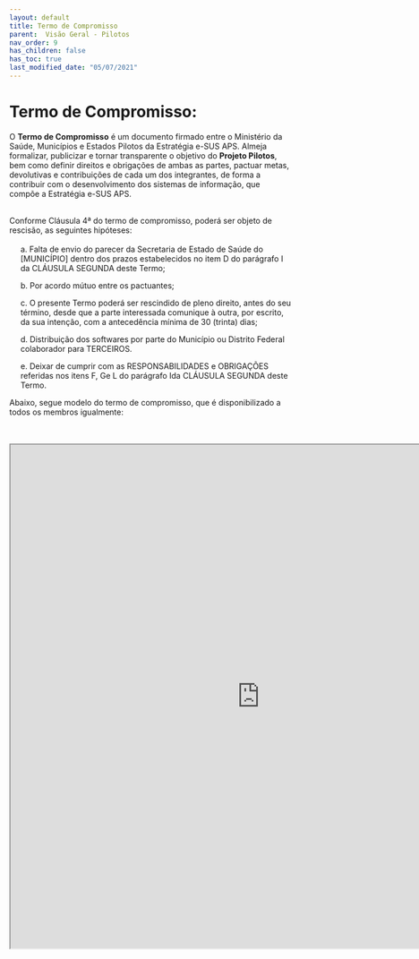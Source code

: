 ```yaml
---
layout: default
title: Termo de Compromisso
parent:  Visão Geral - Pilotos
nav_order: 9
has_children: false
has_toc: true
last_modified_date: "05/07/2021"
---
```


# Termo de Compromisso:

<p>O <b>Termo de Compromisso</b> é um documento firmado entre o Ministério da Saúde, Municípios e Estados Pilotos da Estratégia e-SUS APS. Almeja formalizar, publicizar e tornar transparente o objetivo do <b>Projeto Pilotos</b>, bem como definir direitos e obrigações de ambas as partes, pactuar metas, devolutivas e contribuições de cada um dos integrantes, de forma a contribuir com o desenvolvimento dos sistemas de informação, que compõe a Estratégia e-SUS APS.  </p>

<br>
Conforme Cláusula 4ª do termo de compromisso, poderá ser objeto de rescisão, as seguintes hipóteses:</b>
<br>
<br>

<div style="padding-left:20px;">
a. Falta de envio do parecer da Secretaria de Estado de Saúde do [MUNICÍPIO] dentro dos prazos estabelecidos no item D do parágrafo I da CLÁUSULA SEGUNDA deste Termo;<br>

b. Por acordo mútuo entre os pactuantes;<br>

c. O presente Termo poderá ser rescindido de pleno direito, antes do seu término, desde que a parte interessada comunique à outra, por escrito, da sua intenção, com a antecedência mínima de 30 (trinta) dias;<br>

d. Distribuição dos softwares por parte do Município ou Distrito Federal colaborador para TERCEIROS.<br>

e. Deixar de cumprir com as RESPONSABILIDADES e OBRIGAÇÕES referidas nos itens F, Ge L do parágrafo Ida CLÁUSULA SEGUNDA deste Termo.<br>
</div>

Abaixo, segue modelo do termo de compromisso, que é disponibilizado a todos os membros igualmente:

<br>
<br>

<iframe src="https://cgiap-saps.github.io/Pilotos/compromisso.pdf" width="890px" height="900px"></iframe>
